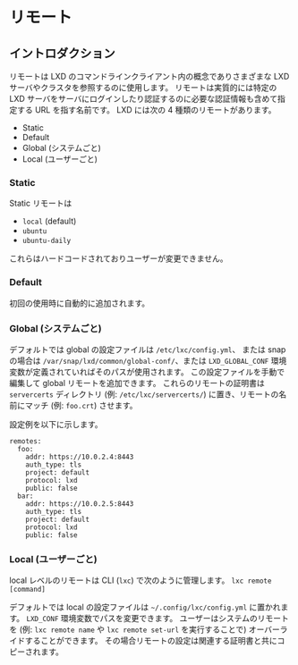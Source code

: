 # リモート

## イントロダクション

リモートは LXD のコマンドラインクライアント内の概念でありさまざまな LXD サーバやクラスタを参照するのに使用します。
リモートは実質的には特定の LXD サーバをサーバにログインしたり認証するのに必要な認証情報も含めて指定する URL を指す名前です。
LXD には次の 4 種類のリモートがあります。

- Static
- Default
- Global (システムごと)
- Local (ユーザーごと)

### Static

Static リモートは
- `local` (default)
- `ubuntu`
- `ubuntu-daily`

これらはハードコードされておりユーザーが変更できません。

### Default

初回の使用時に自動的に追加されます。

### Global (システムごと)

デフォルトでは global の設定ファイルは `/etc/lxc/config.yml`、 または snap の場合は `/var/snap/lxd/common/global-conf/`、または `LXD_GLOBAL_CONF` 環境変数が定義されていればそのパスが使用されます。
この設定ファイルを手動で編集して global リモートを追加できます。
これらのリモートの証明書は `servercerts` ディレクトリ (例: `/etc/lxc/servercerts/`) に置き、リモートの名前にマッチ (例: `foo.crt`) させます。

設定例を以下に示します。

```
remotes:
  foo:
    addr: https://10.0.2.4:8443
    auth_type: tls
    project: default
    protocol: lxd
    public: false
  bar:
    addr: https://10.0.2.5:8443
    auth_type: tls
    project: default
    protocol: lxd
    public: false
```

### Local (ユーザーごと)

local レベルのリモートは CLI (`lxc`) で次のように管理します。
`lxc remote [command]`

デフォルトでは local の設定ファイルは `~/.config/lxc/config.yml` に置かれます。
`LXD_CONF` 環境変数でパスを変更できます。
ユーザーはシステムのリモートを (例: `lxc remote name` や `lxc remote set-url` を実行することで) オーバーライドすることができます。
その場合リモートの設定は関連する証明書と共にコピーされます。
